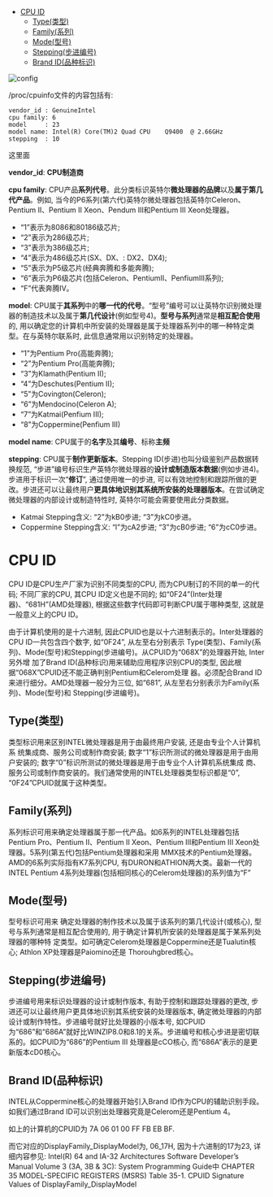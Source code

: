 
<!-- @import "[TOC]" {cmd="toc" depthFrom=1 depthTo=6 orderedList=false} -->

<!-- code_chunk_output -->

- [CPU ID](#cpu-id)
  - [Type(类型)](#type类型)
  - [Family(系列)](#family系列)
  - [Mode(型号)](#mode型号)
  - [Stepping(步进编号)](#stepping步进编号)
  - [Brand ID(品种标识)](#brand-id品种标识)

<!-- /code_chunk_output -->

![config](./images/26.png)

/proc/cpuinfo文件的内容包括有: 

```
vendor_id : GenuineIntel   
cpu family: 6    
model     : 23
model name: Intel(R) Core(TM)2 Quad CPU    Q9400  @ 2.66GHz
stepping  : 10
```

这里面

**vendor\_id**: **CPU制造商**
    
**cpu family**: CPU产品**系列代号**。此分类标识英特尔**微处理器的品牌**以及**属于第几代产品**。例如, 当今的P6系列(第六代)英特尔微处理器包括英特尔Celeron、Pentium II、Pentium II Xeon、Pendum IⅡ和Pentium III Xeon处理器。

- “1”表示为8086和80186级芯片; 
- “2”表示为286级芯片; 
- “3”表示为386级芯片;  
- “4”表示为486级芯片(SX、DX、: DX2、DX4);  
- “5”表示为P5级芯片(经典奔腾和多能奔腾); 
- “6”表示为P6级芯片(包括Celeron、PentiumII、PenfiumIII系列);  
- “F”代表奔腾Ⅳ。 

**model**: CPU属于**其系列**中的**哪一代的代号**。“型号”编号可以让英特尔识别微处理器的制造技术以及属于**第几代设计**(例如型号4)。**型号与系列**通常是**相互配合使用**的, 用以确定您的计算机中所安装的处理器是属于处理器系列中的哪一种特定类型。在与英特尔联系时, 此信息通常用以识别特定的处理器。

- “1”为Pentium Pro(高能奔腾); 
- “2”为Pentium Pro(高能奔腾); 
- “3”为Klamath(Pentium II); 
- “4”为Deschutes(Pentium II); 
- “5”为Covington(Celeron);  
- “6”为Mendocino(Celeron A);  
- “7”为Katmai(Penfium III); 
- “8”为Coppermine(Penfium III)

**model name**: CPU属于的**名字**及其**编号**、标称**主频**

**stepping**: CPU属于**制作更新版本**。Stepping ID(步进)也叫分级鉴别产品数据转换规范,  “步进”编号标识生产英特尔微处理器的**设计或制造版本数据**(例如步进4)。步进用于标识一次“**修订**”, 通过使用唯一的步进, 可以有效地控制和跟踪所做的更改。步进还可以让最终用户**更具体地识别其系统所安装的处理器版本**。在尝试确定微处理器的内部设计或制造特性时, 英特尔可能会需要使用此分类数据。

- Katmai Stepping含义: “2”为kB0步进; “3”为kC0步进。
- Coppermine Stepping含义: “l”为cA2步进; “3”为cB0步进; “6”为cC0步进。

# CPU ID

CPU ID是CPU生产厂家为识别不同类型的CPU, 而为CPU制订的不同的单一的代码; 不同厂家的CPU, 其CPU ID定义也是不同的; 如“0F24”(Inter处理器)、“681H”(AMD处理器), 根据这些数字代码即可判断CPU属于哪种类型, 这就是一般意义上的CPU ID。 

由于计算机使用的是十六进制, 因此CPUID也是以十六进制表示的。Inter处理器的CPU ID一共包含四个数字, 如“0F24”, 从左至右分别表示 Type(类型)、Family(系列)、Mode(型号)和Stepping(步进编号)。从CPUID为“068X”的处理器开始, Inter另外增 加了Brand ID(品种标识)用来辅助应用程序识别CPU的类型, 因此根据“068X”CPUID还不能正确判别Pentium和Celerom处理 器。必须配合Brand ID来进行细分。AMD处理器一般分为三位, 如“681”, 从左至右分别表示为Family(系列)、Mode(型号)和 Stepping(步进编号)。 

## Type(类型) 

类型标识用来区别INTEL微处理器是用于由最终用户安装, 还是由专业个人计算机系 统集成商、服务公司或制作商安装; 数字“1”标识所测试的微处理器是用于由用户安装的; 数字“0”标识所测试的微处理器是用于由专业个人计算机系统集成 商、服务公司或制作商安装的。我们通常使用的INTEL处理器类型标识都是“0”, “0F24”CPUID就属于这种类型。 

## Family(系列) 

系列标识可用来确定处理器属于那一代产品。如6系列的INTEL处理器包括Pentium Pro、Pentium II、Pentium II Xeon、Pentium III和Pentium III Xeon处理器。5系列(第五代)包括Pentium处理器和采用 MMX技术的Pentium处理器。AMD的6系列实际指有K7系列CPU, 有DURON和ATHION两大类。最新一代的INTEL Pentium 4系列处理器(包括相同核心的Celerom处理器)的系列值为“F” 

## Mode(型号) 

型号标识可用来 确定处理器的制作技术以及属于该系列的第几代设计(或核心), 型号与系列通常是相互配合使用的, 用于确定计算机所安装的处理器是属于某系列处理器的哪种特 定类型。如可确定Celerom处理器是Coppermine还是Tualutin核心; Athlon XP处理器是Paiomino还是 Thorouhgbred核心。 

## Stepping(步进编号) 

步进编号用来标识处理器的设计或制作版本, 有助于控制和跟踪处理器的更改, 步进还可以让最终用户更具体地识别其系统安装的处理器版本, 确定微处理器的内部设计或制作特性。步进编号就好比处理器的小版本号, 如CPUID为“686”和“686A”就好比WINZIP8.0和8.1的关系。步进编号和核心步进是密切联系的。如CPUID为“686”的Pentium III 处理器是cCO核心, 而“686A”表示的是更新版本cD0核心。 

## Brand ID(品种标识) 

INTEL从Coppermine核心的处理器开始引入Brand ID作为CPU的辅助识别手段。如我们通过Brand ID可以识别出处理器究竟是Celerom还是Pentium 4。


如上的计算机的CPUID为 7A 06 01 00 FF FB EB BF.

而它对应的DisplayFamily\_DisplayModel为, 06\_17H, 因为十六进制的17为23, 详细内容参见: Intel(R) 64 and IA-32 Architectures Software Developer’s Manual Volume 3 (3A, 3B & 3C): System Programming Guide中 CHAPTER 35 MODEL-SPECIFIC REGISTERS (MSRS) Table 35-1. CPUID Signature Values of DisplayFamily\_DisplayModel
